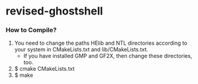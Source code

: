 # revised-ghostshell

### How to Compile?
1. You need to change the paths HElib and NTL directories according to your system in CMakeLists.txt and lib/CMakeLists.txt.
    * If you have installed GMP and GF2X, then change these directories, too.
2. $ cmake CMakeLists.txt
3. $ make